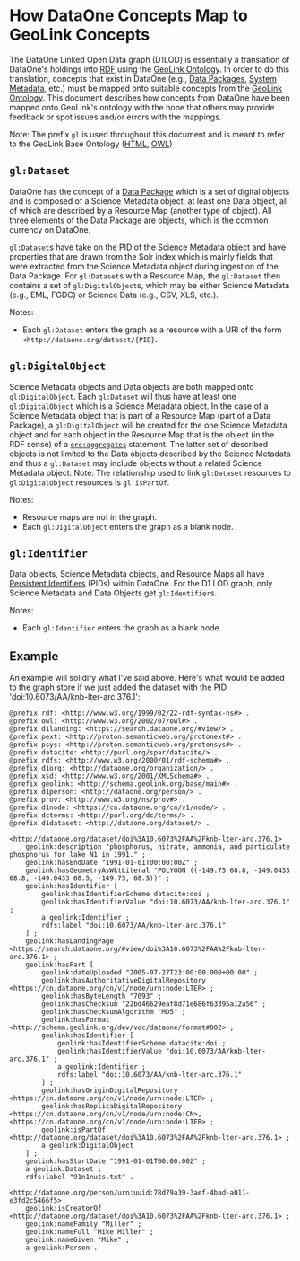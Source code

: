 # How DataOne Concepts Map to GeoLink Concepts

The DataOne Linked Open Data graph (D1LOD) is essentially a translation of DataOne's holdings into [RDF](http://www.w3.org/RDF/) using the [GeoLink Ontology](http://schema.geolink.org/).
In order to do this translation, concepts that exist in DataOne (e.g., [Data Packages](https://releases.dataone.org/online/api-documentation-v1.2.0/design/DataPackage.html), [System Metadata](https://releases.dataone.org/online/api-documentation-v1.2.0/design/SystemMetadata.html), etc.) must be mapped onto suitable concepts from the [GeoLink Ontology](http://schema.geolink.org/).
This document describes how concepts from DataOne have been mapped onto GeoLink's ontology with the hope that others may provide feedback or spot issues and/or errors with the mappings.

Note: The prefix `gl` is used throughout this document and is meant to refer to the GeoLink Base Ontology ([HTML](http://www.essepuntato.it/lode/http://schema.geolink.org/dev/view.owl), [OWL](http://schema.geolink.org/dev/view.owl))

## `gl:Dataset`

DataOne has the concept of a [Data Package](https://releases.dataone.org/online/api-documentation-v1.2.0/design/DataPackage.html) which is a set of digital objects and is composed of a Science Metadata object, at least one Data object, all of which are described by a Resource Map (another type of object). All three elements of the Data Package are objects, which is the common currency on DataOne.

`gl:Dataset`s have take on the PID of the Science Metadata object and have properties that are drawn from the Solr index which is mainly fields that were extracted from the Science Metadata object during ingestion of the Data Package. For `gl:Dataset`s with a Resource Map, the `gl:Dataset` then contains a set of `gl:DigitalObject`s, which may be either Science Metadata (e.g., EML, FGDC) or Science Data (e.g., CSV, XLS, etc.).

Notes:

- Each `gl:Dataset` enters the graph as a resource with a URI of the form `<http://dataone.org/dataset/{PID}`.

## `gl:DigitalObject`

Science Metadata objects and Data objects are both mapped onto `gl:DigitalObject`. Each `gl:Dataset` will thus have at least one `gl:DigitalObject` which is a Science Metadata object. In the case of a Science Metadata object that is part of a Resource Map (part of a Data Package), a `gl:DigitalObject` will be created for the one Science Metadata object and for each object in the Resource Map that is the object (in the RDF sense) of a [`ore:aggregates`](http://www.openarchives.org/ore/1.0/vocabulary#ore-aggregates) statement. The latter set of described objects is not limited to the Data objects described by the Science Metadata and thus a `gl:Dataset` may include objects without a related Science Metadata object. Note: The relationship used to link `gl:Dataset` resources to `gl:DigitalObject` resources is `gl:isPartOf`.

Notes:

- Resource maps are not in the graph.
- Each `gl:DigitalObject` enters the graph as a blank node.

## `gl:Identifier`

Data objects, Science Metadata objects, and Resource Maps all have [Persistent Identifiers](http://jenkins-1.dataone.org/jenkins/job/API%20Documentation%20-%20trunk/ws/api-documentation/build/html/design/PIDs.html) (PIDs) within DataOne. For the D1 LOD graph, only Science Metadata and Data Objects get `gl:Identifier`s.

Notes:

- Each `gl:Identifier` enters the graph as a blank node.

## Example

An example will solidify what I've said above. Here's what would be added to the graph store if we just added the dataset with the PID 'doi:10.6073/AA/knb-lter-arc.376.1':

```{ttl}
@prefix rdf: <http://www.w3.org/1999/02/22-rdf-syntax-ns#> .
@prefix owl: <http://www.w3.org/2002/07/owl#> .
@prefix d1landing: <https://search.dataone.org/#view/> .
@prefix pext: <http://proton.semanticweb.org/protonext#> .
@prefix psys: <http://proton.semanticweb.org/protonsys#> .
@prefix datacite: <http://purl.org/spar/datacite/> .
@prefix rdfs: <http://www.w3.org/2000/01/rdf-schema#> .
@prefix d1org: <http://dataone.org/organization/> .
@prefix xsd: <http://www.w3.org/2001/XMLSchema#> .
@prefix geolink: <http://schema.geolink.org/base/main#> .
@prefix d1person: <http://dataone.org/person/> .
@prefix prov: <http://www.w3.org/ns/prov#> .
@prefix d1node: <https://cn.dataone.org/cn/v1/node/> .
@prefix dcterms: <http://purl.org/dc/terms/> .
@prefix d1dataset: <http://dataone.org/dataset/> .

<http://dataone.org/dataset/doi%3A10.6073%2FAA%2Fknb-lter-arc.376.1>
    geolink:description "phosphorus, nitrate, ammonia, and particulate phosphorus for lake N1 in 1991." ;
    geolink:hasEndDate "1991-01-01T00:00:00Z" ;
    geolink:hasGeometryAsWktLiteral "POLYGON ((-149.75 68.8, -149.0433 68.8, -149.0433 68.5, -149.75, 68.5))" ;
    geolink:hasIdentifier [
        geolink:hasIdentifierScheme datacite:doi ;
        geolink:hasIdentifierValue "doi:10.6073/AA/knb-lter-arc.376.1" ;
        a geolink:Identifier ;
        rdfs:label "doi:10.6073/AA/knb-lter-arc.376.1"
    ] ;
    geolink:hasLandingPage <https://search.dataone.org/#view/doi%3A10.6073%2FAA%2Fknb-lter-arc.376.1> ;
    geolink:hasPart [
        geolink:dateUploaded "2005-07-27T23:00:00.000+00:00" ;
        geolink:hasAuthoritativeDigitalRepository <https://cn.dataone.org/cn/v1/node/urn:node:LTER> ;
        geolink:hasByteLength "7093" ;
        geolink:hasChecksum "22bd46629eaf8d71e686f63395a12a56" ;
        geolink:hasChecksumAlgorithm "MD5" ;
        geolink:hasFormat <http://schema.geolink.org/dev/voc/dataone/format#002> ;
        geolink:hasIdentifier [
            geolink:hasIdentifierScheme datacite:doi ;
            geolink:hasIdentifierValue "doi:10.6073/AA/knb-lter-arc.376.1" ;
            a geolink:Identifier ;
            rdfs:label "doi:10.6073/AA/knb-lter-arc.376.1"
        ] ;
        geolink:hasOriginDigitalRepository <https://cn.dataone.org/cn/v1/node/urn:node:LTER> ;
        geolink:hasReplicaDigitalRepository <https://cn.dataone.org/cn/v1/node/urn:node:CN>, <https://cn.dataone.org/cn/v1/node/urn:node:LTER> ;
        geolink:isPartOf <http://dataone.org/dataset/doi%3A10.6073%2FAA%2Fknb-lter-arc.376.1> ;
        a geolink:DigitalObject
    ] ;
    geolink:hasStartDate "1991-01-01T00:00:00Z" ;
    a geolink:Dataset ;
    rdfs:label "91n1nuts.txt" .

<http://dataone.org/person/urn:uuid:78d79a39-3aef-4bad-a011-e3fd2c5466f5>
    geolink:isCreatorOf <http://dataone.org/dataset/doi%3A10.6073%2FAA%2Fknb-lter-arc.376.1> ;
    geolink:nameFamily "Miller" ;
    geolink:nameFull "Mike Miller" ;
    geolink:nameGiven "Mike" ;
    a geolink:Person .
```
